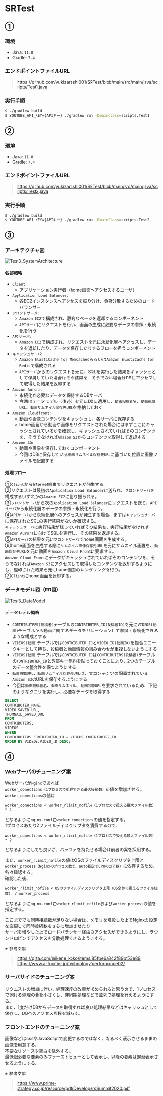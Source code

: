 # SRTest

## ①

### 環境
- Java: `11.0`
- Gradle: `7.4`

### エンドポイントファイルURL
> https://github.com/yukizarashi001/SRTest/blob/main/src/main/java/scripts/Test1.java

### 実行手順

```sh
$ ./gradlew build
$ YOUTUBE_API_KEY={APIキー} ./gradlew run -DmainClass=scripts.Test1
```

## ②

### 環境
- Java: `11.0`
- Gradle: `7.4`

### エンドポイントファイルURL
> https://github.com/yukizarashi001/SRTest/blob/main/src/main/java/scripts/Test2.java

### 実行手順

```sh
$ ./gradlew build
$ YOUTUBE_API_KEY={APIキー} ./gradlew run -DmainClass=scripts.Test2
```

## ③

### アーキテクチャ図

![Test3_SystemArchitecture](https://user-images.githubusercontent.com/48287235/168465512-7298a629-7212-4eb8-a86b-1fbc975fe9da.png)

#### 各部概略
- `Client`: 
  - アプリケーション実行者（home画面へアクセスするユーザ）
- `Application Load Balancer`: 
  - 各EC2インスタンスへアクセスを振り分け、負荷分散するためのロードバランサー
- `フロントサーバ`: 
  - `Amazon EC2`で構成され、静的なページを返却するコンポーネント
  - `APIサーバ`にリクエストを行い、画面の生成に必要なデータの参照・永続化を行う
- `APIサーバ`:
  - `Amazon EC2`で構成され、リクエストを元に永続化層へアクセスし、データを返却したり、データを保存したりするフローを担うコンポーネント
- `キャッシュサーバ`:
  - `Amazon ElastiCache for Memcached`あるいは`Amazon ElastiCache for Redis`で構成される
  - `APIサーバ`からのリクエストを元に、SQLを実行した結果をキャッシュとして保持していた場合はその結果を、そうでない場合はDBにアクセスして取得した結果を返却する
- `Amazon Aurora`:
  - 永続化が必要なデータを保持するDBサーバ
  - 今回はデータモデル（後述）を元にDBに適用し、`動画投稿者名`、`動画視聴URL`、`動画サムネイル保存先URL`を格納しておく
- `Amazon Cloudfront`:
  - 動画や画像コンテンツをキャッシュし、各サーバに保存する
  - home画面から動画や画像をリクエストされた場合にはまずここにキャッシュされているかを確認し、キャッシュされていればそのコンテンツを、そうでなければ`Amazon S3`からコンテンツを取得して返却する
- `Amazon S3`:
  - 動画や画像を保存しておくコンポーネント
  - 今回はDBに保存している`動画サムネイル保存先URL`に基づいた位置に画像ファイルを配置する

#### 処理フロー
①`Client`からInternet経由でリクエストが発生する。<br>
②リクエストは最初の`Application Load Balancer`に送られ、`フロントサーバ`を構成するいずれかの`Amazon EC2`に割り振られる。<br>
③`フロントサーバ`から次の`Application Load Balancer`にリクエストを送り、`APIサーバ`から永続化層のデータの参照・永続化を行う。<br>
④`APIサーバ`から永続化層へのアクセスが発生する場合、まずは`キャッシュサーバ`に保存されたSQLの実行結果がないか確認する。<br>`キャッシュサーバ`に実行結果が残っていればその結果を、実行結果がなければ`Amazon Aurora`に向けてSQLを実行し、その結果を返却する。<br>
⑤`APIサーバ`の結果を元に`フロントサーバ`でhome画面を生成する。<br>
⑥home画面を生成する際に`サムネイル画像保存先URL`を元にサムネイル画像を、`動画保存先URL`を元に動画を`Amazon Cloud Front`に要求する。<br>`Amazon Cloud Front`にデータがキャッシュされていればそのコンテンツを、そうでなければ`Amazon S3`にアクセスして取得したコンテンツを返却するようにし、返却された結果を元にhome画面のレンダリングを行う。<br>
⑦`Client`にhome画面を返却する。<br>

### データモデル図（ER図）

![Test3_DataModel](https://user-images.githubusercontent.com/48287235/168468087-b47b291a-3c88-4e53-b126-96701d5e203e.png)

#### データモデル概略

- `CONTRIBUTERS(投稿者)`テーブルの`CONTRIBUTER_ID(投稿者ID)`を元に`VIDEOS(動画)`テーブルから動画に関するデータをリレーションして参照・永続化できるような構成とする
- `VIDEOS(動画)`テーブルでは`CONTRIBUTER_ID`と`VIDEO_ID(動画ID)`を複合ユニークキーとして持ち、投稿者と動画情報の組み合わせが重複しないようにする
- `VIDEOS(動画)`テーブルでは`CONTRIBUTER_ID`は`CONTRIBUTERS(投稿者)`テーブルの`CONTRIBUTER_ID`と外部キー制約を貼っておくことにより、2つのテーブルのデータ整合性を保つようにする
- `動画視聴URL`、`動画サムネイル保存先URL`は、実コンテンツの配置されている`Amazon S3`のURLを保存するようにする
- 今回は`動画投稿者名`、`動画サムネイル`、`動画視聴URL`を要求されているため、下記のようなクエリを実行し、必要なデータを取得する

```sql
SELECT 
CONTRIBUTER_NAME,
VIDEO_SAVED_URL,
THUMNAIL_SAVED_URL
FROM
CONTRIBUTERS,
VIDEOS
WHERE
CONTRIBUTERS.CONTRIBUTER_ID = VIDEOS.CONTRIBUTER_ID
ORDER BY VIDEOS.VIDEO_ID DESC;
```

## ④
### Webサーバのチューニング案

Webサーバが`Nginx`であれば`worker_conections（1プロセスで処理できる最大接続数）`の値を増加させる。<br>
`worker_conections`の値は

```
worker_conections < worker_rlimit_nofile（1プロセスで扱える最大ファイル数） * 4
```

となるように`nginx.conf`に`worker_conections`の値を指定する。<br>
1プロセスあたり2ファイルディスクリプタを消費するので、

```
worker_conections < worker_rlimit_nofile（1プロセスで扱える最大ファイル数） * 2
```

となるようにしても良いが、バッファを持たせる場合は前者の案を採用する。<br>

また、`worker_rlimit_nofile`の値はOSのファイルディスクリプタ上限と`worker_process（Nginxのプロセス数で、auto指定でCPUのコア数）`に依存するため、各々確認する。<br>
確認した後、

```
worker_rlimit_nofile < OSのファイルディスクリプタ上限（OS全体で扱えるファイル総数） / worker_process
```

となるように`nginx.conf`に`worker_rlimit_nofile`および`worker_process`の値を指定する。<br>

ここまででも同時接続数が足りない場合は、メモリを増設した上でNginxの設定を変更して同時接続数をさらに増加させたり、<br>
サーバを増やした上でロードバランサー経由のアクセスができるようにし、ラウンドロビンでアクセスを分散処理できるようにする。<br>

※ 参考文献
> https://qiita.com/mikene_koko/items/85fbe6a342f89bf53e89
> https://www.a-frontier.jp/technology/performance02/

### サーバサイドのチューニング案

リクエストの増加に伴い、処理速度の改善が求められると思うので、1プロセスで捌ける処理の量を小さくし、非同期処理などで並列で処理を行えるようにする。<br>
また、1度だけDBからデータを取得すれば良い処理結果などはキャッシュとして保存し、DBへのアクセス回数を減らす。

### フロントエンドのチューニング案

画像などはcssやJavaScriptで変更するのではなく、なるべく表示させるままの画像を用意する。<br>
不要なリソースや空白を除外する。<br>
最低限必要な要素のみファーストビューとして表示し、以降の要素は遅延表示させるようにする。<br>

※ 参考文献
> https://www.prime-strategy.co.jp/resource/pdf/DevelopersSummit2020.pdf